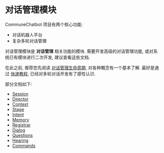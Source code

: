 # 对话管理模块

CommuneChatbot 项目有两个核心功能:

- 对话机器人平台
- 复杂多轮对话管理

对话管理模块是 __对话管理__ 相关功能的模块.
需要开发高级的对话管理功能, 或对系统已有模块进行二次开发, 建议查看这些文档.

在此之前, 推荐您先阅读 [对话管理生命周期](/zh-cn/dm-lifecircle.md), 对各种概念有一个基本了解. 最好是通过 [快速教程](/zh-cn/lesions/index.md),
已经对多轮对话开发有了感性认识.

部分文档如下:

*   [Session](/zh-cn/dm/session.md)
*   [Director](/zh-cn/dm/Director.md)
*   [Context](/zh-cn/dm/context.md)
*   [Stage](/zh-cn/dm/stage.md)
*   [Intent](/zh-cn/dm/intent.md)
*   [Memory](/zh-cn/dm/memory.md)
*   [Registrar](/zh-cn/dm/registrar.md)
*   [Dialog](/zh-cn/dm/dialog.md)
*   [Questions](/zh-cn/dm/questions.md)
*   [Hearing](/zh-cn/dm/hearing.md)
*   [Commands](/zh-cn/dm/commands.md)
